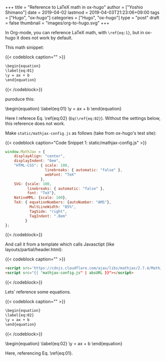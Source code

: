 +++
title = "Reference to LaTeX math in ox-hugo"
author = ["Yoshio Shimano"]
date = 2019-04-02
lastmod = 2019-04-03T21:23:06+09:00
tags = ["Hugo", "ox-hugo"]
categories = ["Hugo", "ox-hugo"]
type = "post"
draft = false
thumbnail = "images/org-to-hugo.svg"
+++

In Org-mode, you can reference LaTeX math, with `\ref{eq:1}`,
but in ox-hugo it does not work by default.

This math sinippet:

{{< codeblock caption="" >}}
```org
\begin{equation}
\label{eq:01}
\y = ax + b
\end{equation}
```
{{< /codeblock>}}

puroduce this:

\begin{equation}
\label{eq:01}
\y = ax + b
\end{equation}

Here I referece Eq. \ref{eq:02} (`Eq(\ref{eq:02}`).
Without the settings below, this reference does not work.

Make `static/mathjax-config.js` as follows
(take from ox-hugo's test site):

{{< codeblock caption="Code Snippet 1: static/mathjax-config.js" >}}
```javascript
window.MathJax = {
    displayAlign: "center",
    displayIndent: "0em",
    "HTML-CSS": { scale: 100,
                  linebreaks: { automatic: "false" },
                  webFont: "TeX"
                },
    SVG: {scale: 100,
          linebreaks: { automatic: "false" },
          font: "TeX"},
    NativeMML: {scale: 100},
    TeX: { equationNumbers: {autoNumber: "AMS"},
           MultLineWidth: "85%",
           TagSide: "right",
           TagIndent: ".8em"
         }
};
```
{{< /codeblock>}}

And call it from a template which calls Javasctipt
(like layouts/partial/header.html):

{{< codeblock caption="" >}}
```html
<script src='https://cdnjs.cloudflare.com/ajax/libs/mathjax/2.7.4/MathJax.js?config=TeX-MML-AM_CHTML' async></script>
<script src="{{ "mathjax-config.js" | absURL }}"></script>
```
{{< /codeblock>}}

Lets' reference some equations.

{{< codeblock caption="" >}}
```org
\begin{equation}
\label{eq:02}
\y = ax + b
\end{equation}
```
{{< /codeblock>}}

\begin{equation}
\label{eq:02}
\y = ax + b
\end{equation}

Here, referencing Eq. \ref{eq:01}.
